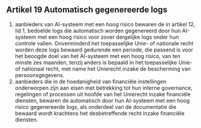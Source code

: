 ## Artikel 19 Automatisch gegenereerde logs

1. aanbieders van AI-systeem met een hoog risico bewaren de in artikel 12, lid 1, bedoelde logs die automatisch worden gegenereerd door hun AI-systeem met een hoog risico voor zover dergelijke logs onder hun controle vallen. Onverminderd het toepasselijke Unie- of nationale recht worden deze logs bewaard gedurende een periode, die passend is voor het beoogde doel van het AI-systeem met een hoog risico, van ten minste zes maanden, tenzij anders is bepaald in het toepasselijke Unie- of nationaal recht, met name het Unierecht inzake de bescherming van persoonsgegevens.
2. aanbieders die in de hoedanigheid van financiële instellingen onderworpen zijn aan eisen met betrekking tot hun interne governance, regelingen of processen uit hoofde van het Unierecht inzake financiële diensten, bewaren de automatisch door hun AI-systeem met een hoog risico gegenereerde logs, als onderdeel van de documentatie die bewaard wordt krachtens het desbetreffende recht inzake financiële diensten.

